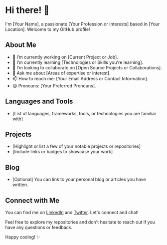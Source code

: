 # Hi there! 👋

I'm [Your Name], a passionate [Your Profession or Interests] based in [Your Location]. Welcome to my GitHub profile! 

## About Me

- 🔭 I’m currently working on [Current Project or Job].
- 🌱 I’m currently learning [Technologies or Skills you're learning].
- 👯 I’m looking to collaborate on [Open Source Projects or Collaborations].
- 💬 Ask me about [Areas of expertise or interest].
- 📫 How to reach me: [Your Email Address or Contact Information].
- 😄 Pronouns: [Your Preferred Pronouns].

## Languages and Tools

- [List of languages, frameworks, tools, or technologies you are familiar with]

## Projects

- [Highlight or list a few of your notable projects or repositories]
- [Include links or badges to showcase your work]

## Blog

- [Optional] You can link to your personal blog or articles you have written.

## Connect with Me

You can find me on [LinkedIn](https://www.linkedin.com/in/your-profile/) and [Twitter](https://twitter.com/yourhandle). Let's connect and chat!

Feel free to explore my repositories and don't hesitate to reach out if you have any questions or feedback.

Happy coding! ✨
